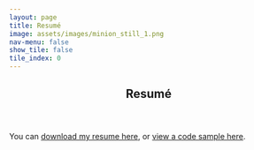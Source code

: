 ```yaml
---
layout: page
title: Resumé
image: assets/images/minion_still_1.png
nav-menu: false
show_tile: false
tile_index: 0
---
```


<!-- Main -->
<div id="main" class="alt">

<!-- One -->
<section id="one">
	<div class="inner">
		<header class="major">
			<h1>Resumé</h1>
		</header>

<!-- Content -->
<p>You can <a href="assets/files/Will_Ozeas_Resume.pdf">download my resume here</a>, or <a href="https://gist.github.com/williamozeas/e5d60bf0c1fc42669c4660ce3176aaa6">view a code sample here</a>.</p>

</div>
